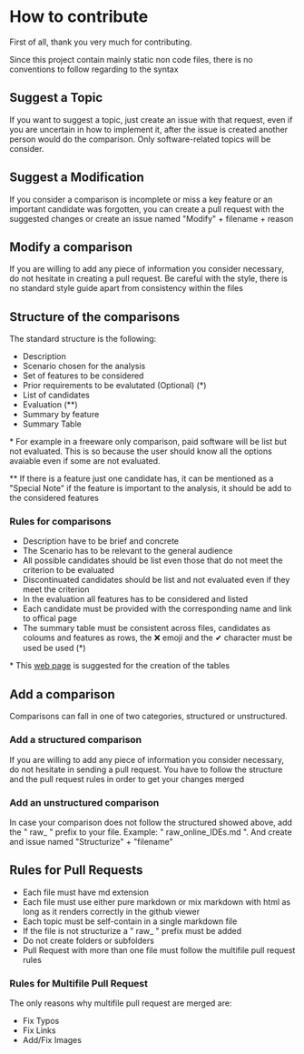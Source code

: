 # How to contribute
First of all, thank you very much for contributing.

Since this project contain mainly static non code files, there is no conventions to follow regarding to the syntax

## Suggest a Topic
If you want to suggest a topic, just create an issue with that request, even if you are uncertain in how to implement it, after the issue is created another person would do the comparison. Only software-related topics will be consider.

## Suggest a Modification
If you consider a comparison is incomplete or miss a key feature or an important candidate was forgotten, you can create a pull request with the suggested changes or create an issue named "Modify" + filename + reason

## Modify a comparison
If you are willing to add any piece of information you consider necessary, do not hesitate in creating a pull request. Be careful with the style, there is no standard style guide apart from consistency within the files

## Structure of the comparisons
The standard structure is the following:

- Description
- Scenario chosen for the analysis
- Set of features to be considered
- Prior requirements to be evalutated (Optional) (*)
- List of candidates
- Evaluation (**)
- Summary by feature
- Summary Table

\* For example in a freeware only comparison, paid software will be list but not evaluated. This is so because the user should know all the options avaiable even if some are not evaluated.

\** If there is a feature just one candidate has, it can be mentioned as a "Special Note" if the feature is important to the analysis, it should be add to the considered features

### Rules for comparisons
- Description have to be brief and concrete
- The Scenario has to be relevant to the general audience
- All possible candidates should be list even those that do not meet the criterion to be evaluated
- Discontinuated candidates should be list and not evaluated even if they meet the criterion
- In the evaluation all features has to be considered and listed
- Each candidate must be provided with the corresponding name and link to offical page
- The summary table must be consistent across files, candidates as coloums and features as rows, the :x: emoji and the ✔ character must be used be used (*)

\* This [web page](http://www.tablesgenerator.com/markdown_tables) is suggested for the creation of the tables

## Add a comparison
Comparisons can fall in one of two categories, structured or unstructured. 

### Add a structured comparison
If you are willing to add any piece of information you consider necessary, do not hesitate in sending a pull request. You have to follow the structure and the pull request rules in order to get your changes merged

### Add an unstructured comparison
In case your comparison does not follow the structured showed above, add the " raw_ " prefix to your file. Example: " raw_online_IDEs.md ". And create and issue named "Structurize" + "filename"

## Rules for Pull Requests
- Each file must have md extension
- Each file must use either pure markdown or mix markdown with html as long as it renders correctly in the github viewer
- Each topic must be self-contain in a single markdown file
- If the file is not structurize a " raw_ " prefix must be added
- Do not create folders or subfolders
- Pull Request with more than one file must follow the multifile pull request rules

### Rules for Multifile Pull Request 
The only reasons why multifile pull request are merged are:

- Fix Typos
- Fix Links
- Add/Fix Images
